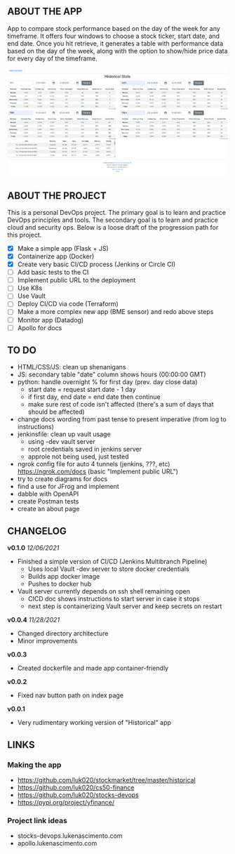 ## ABOUT THE APP

App to compare stock performance based on the day of the week for any timeframe. It offers four windows to choose a stock ticker, start date, and end date. Once you hit retrieve, it generates a table with performance data based on the day of the week, along with the option to show/hide price data for every day of the timeframe.

![App main page screenshot](./app/static/screenshot1.png)

## ABOUT THE PROJECT

This is a personal DevOps project. The primary goal is to learn and practice DevOps principles and tools. The secondary goal is to learn and practice cloud and security ops. Below is a loose draft of the progression path for this project.

- [x] Make a simple app (Flask + JS)
- [x] Containerize app (Docker)
- [x] Create very basic CI/CD process (Jenkins or Circle CI)
- [ ] Add basic tests to the CI
- [ ] Implement public URL to the deployment
- [ ] Use K8s
- [ ] Use Vault
- [ ] Deploy CI/CD via code (Terraform)
- [ ] Make a more complex new app (BME sensor) and redo above steps
- [ ] Monitor app (Datadog)
- [ ] Apollo for docs

## TO DO

- HTML/CSS/JS: clean up shenanigans
- JS: secondary table "date" column shows hours (00:00:00 GMT)
- python: handle overnight % for first day (prev. day close data)
    - start date = request start date - 1 day
    - if first day, end date = end date then continue
    - make sure rest of code isn't affected (there's a sum of days that should be affected)
- change docs wording from past tense to present imperative (from log to instructions)
- jenkinsfile: clean up vault usage
    - using -dev vault server
    - root credentials saved in jenkins server
    - approle not being used, just tested
- ngrok config file for auto 4 tunnels (jenkins, ???, etc) https://ngrok.com/docs (basic "Implement public URL")
- try to create diagrams for docs
- find a use for JFrog and implement
- dabble with OpenAPI
- create Postman tests
- create an about page

## CHANGELOG

**v0.1.0** *12/06/2021*
- Finished a simple version of CI/CD (Jenkins Multibranch Pipeline)
    - Uses local Vault -dev server to store docker credentials
    - Builds app docker image
    - Pushes to docker hub
- Vault server currently depends on ssh shell remaining open
    - CICD doc shows instructions to start server in case it stops
    - next step is containerizing Vault server and keep secrets on restart

**v0.0.4** *11/28/2021*
- Changed directory architecture
- Minor improvements

**v0.0.3**
- Created dockerfile and made app container-friendly

**v0.0.2**
- Fixed nav button path on index page

**v0.0.1**
- Very rudimentary working version of "Historical" app

## LINKS

### Making the app

- https://github.com/luk020/stockmarket/tree/master/historical
- https://github.com/luk020/cs50-finance
- https://github.com/luk020/stocks-devops
- https://pypi.org/project/yfinance/

### Project link ideas

- stocks-devops.lukenascimento.com
- apollo.lukenascimento.com